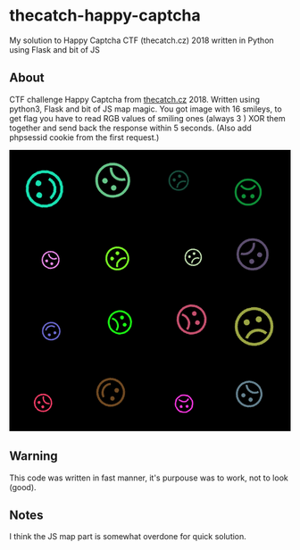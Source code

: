 # thecatch-happy-captcha
My solution to Happy Captcha CTF (thecatch.cz) 2018 written in Python using Flask and bit of JS

## About
CTF challenge Happy Captcha from [thecatch.cz](http://www.thecatch.cz) 2018. Written using python3, Flask and bit of JS map magic.
You got image with 16 smileys, to get flag you have to read RGB values of smiling ones (always 3 ) XOR them together and send back the response within 5 seconds. (Also add phpsessid cookie from the first request.)

![Example of the image](static/example_image.png)

## Warning
This code was written in fast manner, it's purpouse was to work, not to look (good).

## Notes
I think the JS map part is somewhat overdone for quick solution.
